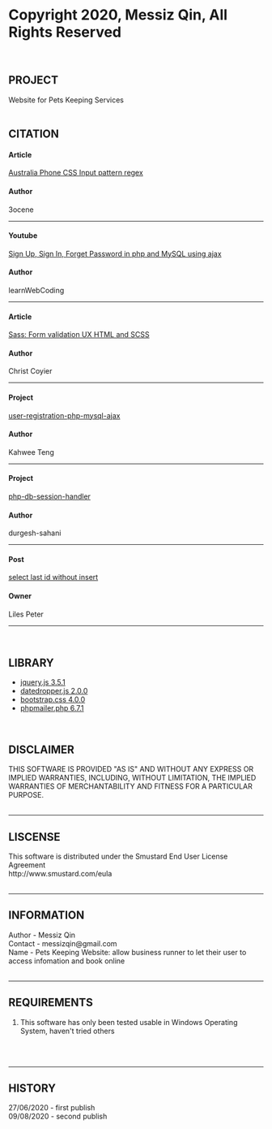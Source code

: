 # Copyright 2020, Messiz Qin, All Rights Reserved
<br />
<h2>PROJECT</h2>
Website for Pets Keeping Services
<br /><br />

<h2>CITATION</h2>

<h4>Article</h4><a href='https://stackoverflow.com/questions/39990179/regex-for-australian-phone-number-validation'>
Australia Phone CSS Input pattern regex
</a><h4>Author</h4>
3ocene
<hr />

<h4>Youtube</h4><a href='https://www.youtube.com/watch?v=cXWCVvfe4ao&t=3s'>
Sign Up, Sign In, Forget Password in php and MySQL using ajax
</a><h4>Author</h4>
learnWebCoding
<hr />

<h4>Article</h4><a href='https://css-tricks.com/form-validation-ux-html-css/'>
Sass: Form validation UX HTML and SCSS
</a><h4>Author</h4>
Christ Coyier
<hr />

<h4>Project</h4><a href='https://github.com/durgesh-sahani/user-registration-php-mysql-ajax'>
user-registration-php-mysql-ajax
</a><h4>Author</h4>
Kahwee Teng
<hr />

<h4>Project</h4><a href='https://github.com/kahwee/php-db-session-handler'>
php-db-session-handler
</a><h4>Author</h4>
durgesh-sahani
<hr />

<h4>Post</h4><a href='https://stackoverflow.com/questions/3133711/select-last-id-without-insert'>
select last id without insert
</a><h4>Owner</h4>
Liles Peter
<hr />
<br />

<h2>LIBRARY</h2>

* <a href='https://github.com/jquery/jquery'>jquery.js 3.5.1</a>
* <a href='https://github.com/felicegattuso/datedropper'>datedropper.js 2.0.0
* <a href='https://github.com/twbs/bootstrap'>bootstrap.css 4.0.0</a></a>
* <a href='https://github.com/PHPMailer/PHPMailer'>phpmailer.php 6.7.1</a>

<br />

<h2>DISCLAIMER</h2>
THIS SOFTWARE IS PROVIDED "AS IS" AND WITHOUT ANY EXPRESS OR IMPLIED WARRANTIES, INCLUDING, WITHOUT LIMITATION, THE IMPLIED WARRANTIES OF MERCHANTABILITY AND FITNESS FOR A PARTICULAR PURPOSE.
<br /><br />
<hr />
<h2>LISCENSE</h2>
This software is distributed under the Smustard End User License Agreement<br />
http://www.smustard.com/eula
<br /><br />
<hr />
<h2>INFORMATION</h2>
Author - Messiz Qin<br />
Contact - messizqin@gmail.com<br />
Name - Pets Keeping Website: allow business runner to let their user to access infomation and book online</b>
<br /><br />
<hr />
<h2>REQUIREMENTS</h2>
<ol>
  <li>This software has only been tested usable in Windows Operating System, haven't tried others</li>
</ol>
<br /><br />
<hr />
<h2>HISTORY</h2>
27/06/2020 - first publish<br /> 
09/08/2020 - second publish<br />
<br /><br />
